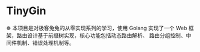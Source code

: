 # TinyGin

:wheel_of_dharma: 本项目是对极客兔兔的从零实现系列的学习，使用 Golang 实现了一个 Web 框架，路由设计基于前缀树实现，核心功能包括动态路由解析、 路由分组控制、中间件机制、错误处理机制等。

